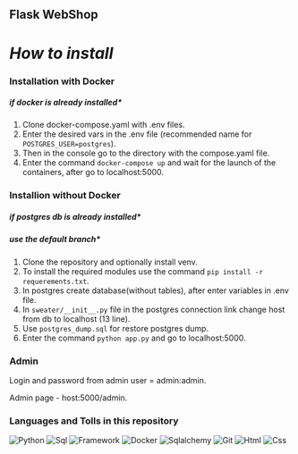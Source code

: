 ## **Flask WebShop**

# *How to install*

### Installation with Docker
##### *if docker is already installed**  

1. Clone docker-compose.yaml with .env files.
2. Enter the desired vars in the .env file (recommended name for `POSTGRES_USER=postgres`).
3. Then in the console go to the directory with the compose.yaml file.
4. Enter the command `docker-compose up` and wait for the launch of the containers, after go to localhost:5000.

### Installion without Docker
##### *if postgres db is already installed**
##### *use the default branch**

1. Clone the repository and optionally install venv.
2. To install the required modules use the command `pip install -r requerements.txt`.
3. In postgres create database(without tables), after enter variables in .env file.
4. In `sweater/__init__.py` file in the postgres connection link change host from db to localhost (13 line).
5. Use `postgres_dump.sql` for restore postgres dump.
6. Enter the command `python app.py` and go to localhost:5000.

### Admin
Login and password from admin user = admin:admin.

Admin page - host:5000/admin.

### Languages and Tolls in this repository
![Python](https://img.shields.io/badge/-Python-090909?style=for-the-badge&logo=python)
![Sql](https://img.shields.io/badge/-POSTGRES-090909?style=for-the-badge&logo=postgresql)
![Framework](https://img.shields.io/badge/-FLASK-090909?style=for-the-badge&logo=flask)
![Docker](https://img.shields.io/badge/-DOCKER-090909?style=for-the-badge&logo=docker)
![Sqlalchemy](https://img.shields.io/badge/-SQLALCHEMY-090909?style=for-the-badge)
![Git](https://img.shields.io/badge/-GIT-090909?style=for-the-badge&logo=Git)
![Html](https://img.shields.io/badge/-HTML-090909?style=for-the-badge&logo=html5)
![Css](https://img.shields.io/badge/-CSS-090909?style=for-the-badge&logo=css3)